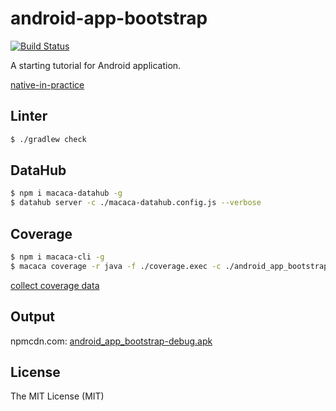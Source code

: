 # android-app-bootstrap

[![Build Status](https://img.shields.io/travis/xudafeng/android-app-bootstrap.svg?style=flat-square)](https://travis-ci.org/xudafeng/android-app-bootstrap)

A starting tutorial for Android application.

[native-in-practice](//xudafeng.github.io/slide/archives/native-in-practice)

## Linter

```bash
$ ./gradlew check
```

## DataHub

```bash
$ npm i macaca-datahub -g
$ datahub server -c ./macaca-datahub.config.js --verbose
```

## Coverage

```bash
$ npm i macaca-cli -g
$ macaca coverage -r java -f ./coverage.exec -c ./android_app_bootstrap/build/intermediates/classes/debug -s ./android_app_bootstrap/src/main/java --html ./reporter
```

[collect coverage data](//github.com/xudafeng/android-app-bootstrap/blob/master/android_app_bootstrap/src/main/java/com/github/android_app_bootstrap/common/Utils.java#L132)

## Output

npmcdn.com: [android_app_bootstrap-debug.apk](//npmcdn.com/android-app-bootstrap@latest/android_app_bootstrap/build/outputs/apk/android_app_bootstrap-debug.apk)

## License

The MIT License (MIT)
